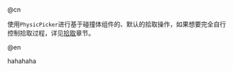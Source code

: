 @cn

使用`PhysicPicker`进行基于碰撞体组件的、默认的拾取操作，如果想要完全自行控制拾取过程，详见[拾取](../../guide/physic/pick)章节。

@en

hahahaha
